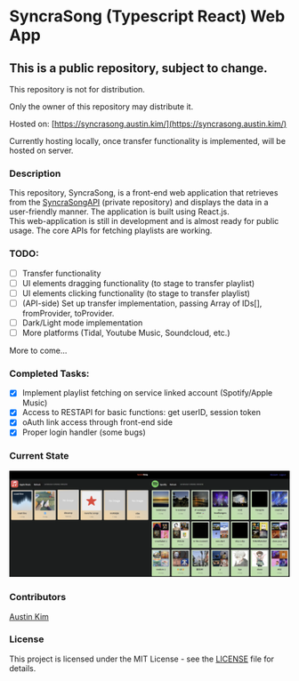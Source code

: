 # SyncraSong (Typescript React) Web App
## This is a public repository, subject to change.
This repository is not for distribution.


Only the owner of this repository may distribute it.

Hosted on: [https://syncrasong.austin.kim/](https://syncrasong.austin.kim/)

Currently hosting locally, once transfer functionality is implemented, will be hosted on server.

### Description
This repository, SyncraSong, is a front-end web application that retrieves from the [SyncraSongAPI](https://github.com/austinkimchi/SyncraSongAPI) (private repository) and displays the data in a user-friendly manner. The application is built using React.js. <br>
This web-application is still in development and is almost ready for public usage.
The core APIs for fetching playlists are working.

### TODO:
- [ ] Transfer functionality
- [ ] UI elements dragging functionality (to stage to transfer playlist)
- [ ] UI elements clicking functionality (to stage to transfer playlist)
- [ ] (API-side) Set up transfer implementation, passing Array of IDs[], fromProvider, toProvider.
- [ ] Dark/Light mode implementation
- [ ] More platforms (Tidal, Youtube Music, Soundcloud, etc.)

More to come...

### Completed Tasks:
- [x] Implement playlist fetching on service linked account (Spotify/Apple Music)
- [x] Access to RESTAPI for basic functions: get userID, session token
- [x] oAuth link access through front-end side
- [x] Proper login handler (some bugs)

### Current State
<!-- image at ./src/assets/images/Screenshot 2024-12-29 222231.png-->
![Current State](./src/assets/images/Screenshot%202024-12-29%20222231.png)

### Contributors
[Austin Kim](https://github.com/austinkimchi)

### License
This project is licensed under the MIT License - see the [LICENSE](LICENSE) file for details.
